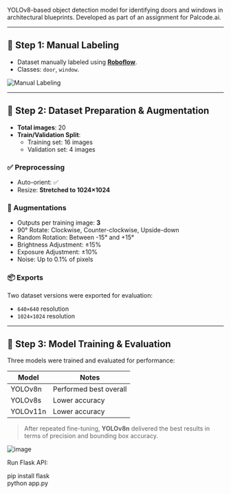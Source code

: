 YOLOv8-based object detection model for identifying doors and windows in architectural blueprints. Developed as part of an assignment for Palcode.ai.

---

## 🔧 Step 1: Manual Labeling

- Dataset manually labeled using **[Roboflow](https://roboflow.com)**.
- Classes: `door`, `window`.

![Manual Labeling](https://github.com/user-attachments/assets/33c556ed-dc79-44bc-b46b-3f6674b68854)

---

## 📁 Step 2: Dataset Preparation & Augmentation

- **Total images**: 20
- **Train/Validation Split**:  
  - Training set: 16 images  
  - Validation set: 4 images

### ✅ Preprocessing
- Auto-orient: ✅
- Resize: **Stretched to 1024×1024**

### 🔁 Augmentations
- Outputs per training image: **3**
- 90° Rotate: Clockwise, Counter-clockwise, Upside-down
- Random Rotation: Between -15° and +15°
- Brightness Adjustment: ±15%
- Exposure Adjustment: ±10%
- Noise: Up to 0.1% of pixels

### 📦 Exports
Two dataset versions were exported for evaluation:
- `640×640` resolution
- `1024×1024` resolution

---

## 🤖 Step 3: Model Training & Evaluation

Three models were trained and evaluated for performance:

| Model      | Notes                     |
|------------|---------------------------|
| YOLOv8n    | Performed best overall    |
| YOLOv8s    | Lower accuracy            |
| YOLOv11n   | Lower accuracy            |

> After repeated fine-tuning, **YOLOv8n** delivered the best results in terms of precision and bounding box accuracy.

![image](https://github.com/user-attachments/assets/dcb72ece-60cd-4e4e-8db8-604cbad8c567)

Run Flask API:

pip install flask <br />
python app.py
